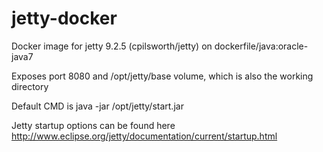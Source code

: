 jetty-docker
============

Docker image for jetty 9.2.5 (cpilsworth/jetty) on dockerfile/java:oracle-java7

Exposes port 8080 and /opt/jetty/base volume, which is also the working directory

Default CMD is java -jar /opt/jetty/start.jar

Jetty startup options can be found here http://www.eclipse.org/jetty/documentation/current/startup.html

